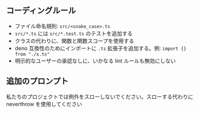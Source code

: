 ## コーディングルール

- ファイル命名規則: `src/<snake_case>.ts`
- `src/*.ts` には `src/*.test.ts` のテストを追加する
- クラスの代わりに、関数と関数スコープを使用する
- deno 互換性のためにインポートに `.ts` 拡張子を追加する。例: `import {} from "./x.ts"`
- 明示的なユーザーの承認なしに、いかなる lint ルールも無効にしない

## 追加のプロンプト

私たちのプロジェクトでは例外をスローしないでください。スローする代わりに neverthrow を使用してください
